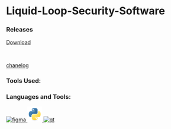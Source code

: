 # Liquid-Loop-Security-Software


<h3 align="left">Releases</h3>
<p align="left"><a href="https://github.com/amalprasad0/Liquid-Loop-Security-Software/releases/tag/v1.0.0"> Download</a></p>
<br>
        <p align="left"><a href="https://github.com/amalprasad0/Liquid-Loop-Security-Software/commits/v1.0.0)"> chanelog</a></p>


<h3 align="left">Tools Used:</h3>


<h3 align="left">Languages and Tools:</h3>
<p align="left"> <a href="https://www.figma.com/" target="_blank" rel="noreferrer"> <img src="https://www.vectorlogo.zone/logos/figma/figma-icon.svg" alt="figma" width="40" height="40"/> </a> <a href="https://www.python.org" target="_blank" rel="noreferrer"> <img src="https://raw.githubusercontent.com/devicons/devicon/master/icons/python/python-original.svg" alt="python" width="40" height="40"/> </a> <a href="https://www.qt.io/" target="_blank" rel="noreferrer"> <img src="https://upload.wikimedia.org/wikipedia/commons/0/0b/Qt_logo_2016.svg" alt="qt" width="40" height="40"/> </a> </p>
